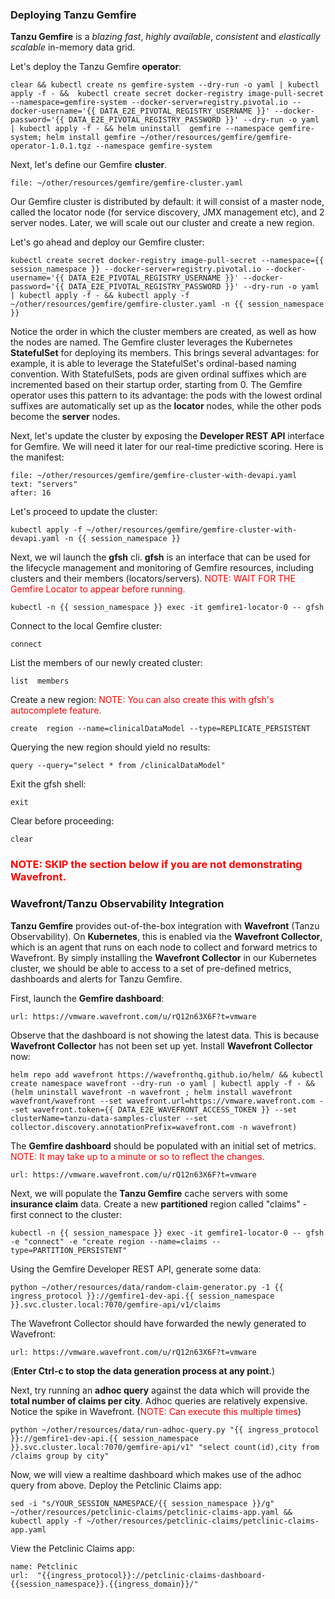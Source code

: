 
### Deploying Tanzu Gemfire

**Tanzu Gemfire** is a _blazing fast_, _highly available_, _consistent_ and _elastically scalable_ in-memory data grid.

Let's deploy the Tanzu Gemfire **operator**:

```execute
clear && kubectl create ns gemfire-system --dry-run -o yaml | kubectl apply -f - &&  kubectl create secret docker-registry image-pull-secret --namespace=gemfire-system --docker-server=registry.pivotal.io --docker-username='{{ DATA_E2E_PIVOTAL_REGISTRY_USERNAME }}' --docker-password='{{ DATA_E2E_PIVOTAL_REGISTRY_PASSWORD }}' --dry-run -o yaml | kubectl apply -f - && helm uninstall  gemfire --namespace gemfire-system; helm install gemfire ~/other/resources/gemfire/gemfire-operator-1.0.1.tgz --namespace gemfire-system
```

Next, let's define our Gemfire **cluster**. 
```editor:open-file
file: ~/other/resources/gemfire/gemfire-cluster.yaml
```

Our Gemfire cluster is distributed by default: it will consist of a master node, called the locator node (for service discovery, JMX management etc), and 2 server nodes. Later, we will scale out our cluster and create a new region.

Let's go ahead and deploy our Gemfire cluster:
```execute
kubectl create secret docker-registry image-pull-secret --namespace={{ session_namespace }} --docker-server=registry.pivotal.io --docker-username='{{ DATA_E2E_PIVOTAL_REGISTRY_USERNAME }}' --docker-password='{{ DATA_E2E_PIVOTAL_REGISTRY_PASSWORD }}' --dry-run -o yaml | kubectl apply -f - && kubectl apply -f ~/other/resources/gemfire/gemfire-cluster.yaml -n {{ session_namespace }}
```

Notice the order in which the cluster members are created, as well as how the nodes are named. The Gemfire cluster leverages the Kubernetes **StatefulSet** for deploying its members. This brings several advantages: for example, it is able to leverage the StatefulSet's ordinal-based naming convention. With StatefulSets, pods are given ordinal suffixes which are incremented based on their startup order, starting from 0. The Gemfire operator uses this pattern to its advantage: the pods with the lowest ordinal suffixes are automatically set up as the **locator** nodes, while the other pods become the **server** nodes. 

Next, let's update  the cluster by exposing the **Developer REST API** interface for Gemfire. We will need it later for our real-time predictive scoring. Here is the manifest:
```editor:select-matching-text
file: ~/other/resources/gemfire/gemfire-cluster-with-devapi.yaml
text: "servers"
after: 16
```

Let's proceed to update the cluster:
```execute
kubectl apply -f ~/other/resources/gemfire/gemfire-cluster-with-devapi.yaml -n {{ session_namespace }}
```

Next, we wil launch the **gfsh** cli. **gfsh** is an interface that can be used for the lifecycle management and monitoring of Gemfire resources, including clusters and their members (locators/servers).
<font color="red">NOTE: WAIT FOR THE Gemfire Locator to appear before running.</font>
```execute
kubectl -n {{ session_namespace }} exec -it gemfire1-locator-0 -- gfsh
```

Connect  to the local Gemfire cluster:
```execute
connect
```

List the members of our newly created cluster:
```execute
list  members
```

Create a new region: <font color="red">NOTE: You can also create this with gfsh's autocomplete feature.</font>
```execute
create  region --name=clinicalDataModel --type=REPLICATE_PERSISTENT
```

Querying the new region should yield no results:
```execute
query --query="select * from /clinicalDataModel"
```

Exit the gfsh shell:
```execute
exit
```

Clear before proceeding:
```execute
clear
```

<h3><font color="red">NOTE: SKIP the section below if you are not demonstrating Wavefront.</font></h3>

### Wavefront/Tanzu Observability Integration

**Tanzu Gemfire** provides out-of-the-box integration with **Wavefront** (Tanzu Observability). On **Kubernetes**, this is enabled via the **Wavefront Collector**, which is an agent that runs on each node to collect and forward metrics to Wavefront. By simply installing the **Wavefront Collector** in our 
Kubernetes cluster, we should be able to access to a set of pre-defined metrics, dashboards and alerts for Tanzu Gemfire.

First, launch the **Gemfire dashboard**:
```dashboard:open-url
url: https://vmware.wavefront.com/u/rQ12n63X6F?t=vmware
```

Observe that the dashboard is not showing the latest data. This is because **Wavefront Collector** has not been set up yet. Install **Wavefront Collector** now:
```execute
helm repo add wavefront https://wavefronthq.github.io/helm/ && kubectl create namespace wavefront --dry-run -o yaml | kubectl apply -f - && (helm uninstall wavefront -n wavefront ; helm install wavefront wavefront/wavefront --set wavefront.url=https://vmware.wavefront.com --set wavefront.token={{ DATA_E2E_WAVEFRONT_ACCESS_TOKEN }} --set clusterName=tanzu-data-samples-cluster --set collector.discovery.annotationPrefix=wavefront.com -n wavefront)
```

The **Gemfire dashboard** should be populated with an initial set of metrics. <font color="red">NOTE: It may take up to a minute or so to reflect the changes.</font> 
```dashboard:open-url
url: https://vmware.wavefront.com/u/rQ12n63X6F?t=vmware
```

Next, we will populate the **Tanzu Gemfire** cache servers with some **insurance claim** data.
Create a new **partitioned** region called "claims" - first connect to the cluster:
```execute
kubectl -n {{ session_namespace }} exec -it gemfire1-locator-0 -- gfsh -e "connect" -e "create region --name=claims --type=PARTITION_PERSISTENT"
```

Using the Gemfire Developer REST API, generate some data:
```execute
python ~/other/resources/data/random-claim-generator.py -1 {{ ingress_protocol }}://gemfire1-dev-api.{{ session_namespace }}.svc.cluster.local:7070/gemfire-api/v1/claims
```

The Wavefront Collector should have forwarded the newly generated to Wavefront:
```dashboard:open-url
url: https://vmware.wavefront.com/u/rQ12n63X6F?t=vmware
```

(<b>Enter **Ctrl-c** to stop the data generation process at any point.</b>)

Next, try running an **adhoc query** against the data which will provide the **total number of claims per city**. Adhoc queries are relatively expensive. Notice the spike in Wavefront. (<font color="red">NOTE: Can execute this multiple times</font>)
```execute
python ~/other/resources/data/run-adhoc-query.py "{{ ingress_protocol }}://gemfire1-dev-api.{{ session_namespace }}.svc.cluster.local:7070/gemfire-api/v1" "select count(id),city from /claims group by city"
```

Now, we will view a realtime dashboard which makes use of the adhoc query from above. Deploy the Petclinic Claims app:
```execute
sed -i "s/YOUR_SESSION_NAMESPACE/{{ session_namespace }}/g" ~/other/resources/petclinic-claims/petclinic-claims-app.yaml && kubectl apply -f ~/other/resources/petclinic-claims/petclinic-claims-app.yaml
```

View the Petclinic Claims app:
```dashboard:create-dashboard
name: Petclinic
url:  "{{ingress_protocol}}://petclinic-claims-dashboard-{{session_namespace}}.{{ingress_domain}}/"
```
